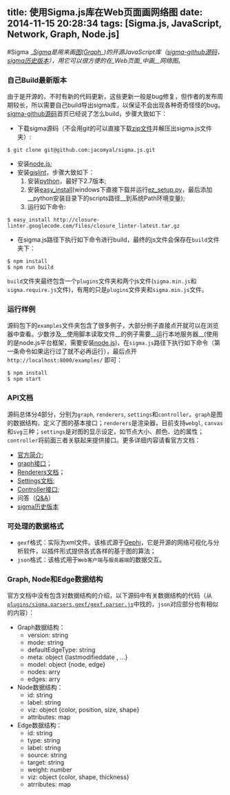 title: 使用Sigma.js库在Web页面画网络图
date: 2014-11-15 20:28:34
tags: [Sigma.js, JavaScript, Network, Graph, Node.js]
---
#Sigma
__[Sigma]__是用来画_[图]_(_[Graph]_)的开源JavaScript库（[sigma-github源码]，[sigma历史版本]），用它可以很方便的在_Web页面_中画__网络图__。

<!-- more -->

### 自己Build最新版本
由于是开源的，不时有新的代码更新，这些更新一般是bug修复，但作者的发布周期较长，所以需要自己build导出sigma库，以保证不会出现各种奇奇怪怪的bug。[sigma-github源码]首页已经说了怎么build，步骤大致如下：
* 下载sigma源码（不会用git的可以直接下载[zip文件](https://github.com/jacomyal/sigma.js/archive/master.zip)并解压出sigma.js文件夹）:
```
$ git clone git@github.com:jacomyal/sigma.js.git
```
* 安装[node.js];
* 安装[gjslint](https://developers.google.com/closure/utilities/docs/linter_howto?hl=en)，步骤大致如下：
    1. 安装[python](https://www.python.org/downloads/)，最好下2.7版本;
    2. 安装[easy_install](https://pypi.python.org/pypi/setuptools#installation-instructions)(windows下直接下载并运行[ez_setup.py](https://bootstrap.pypa.io/ez_setup.py)，最后添加__python安装目录下的scripts路径__到系统Path环境变量);
    3. 运行如下命令:  
```
$ easy_install http://closure-linter.googlecode.com/files/closure_linter-latest.tar.gz  
```  
* 在sigma.js路径下执行如下命令进行build，最终的js文件会保存在`build`文件夹下：
```
$ npm install
$ npm run build
```
`build`文件夹最终包含一个`plugins`文件夹和两个js文件(`sigma.min.js`和`sigma.require.js`文件)，有用的只是`plugins`文件夹和`sigma.min.js`文件。

### 运行样例
源码包下的`examples`文件夹包含了很多例子，大部分例子直接点开就可以在浏览器中查看。少数涉及__使用脚本读取文件__的例子需要__运行本地服务器__(使用的是node.js平台框架，需要安装[node.js])，在`sigma.js`路径下执行如下命令（第一条命令如果运行过了就不必再运行），最后点开`http://localhost:8000/examples/` 即可：
```
$ npm install
$ npm start
```
### API文档
源码总体分4部分，分别为`graph`, `renderers`, `settings`和`controller`。`graph`是图的数据结构，定义了图的基本接口；`renderers`是渲染器，目前支持`webgl`, `canvas`和`svg`三种；`settings`是对图的显示设定，如节点大小、颜色、边的属性；`controller`将前面三者关联起来提供接口。更多详细内容请看官方文档：
* [官方简介](https://github.com/jacomyal/sigma.js/wiki);
* [graph接口](https://github.com/jacomyal/sigma.js/wiki/Graph-API)；
* [Renderers文档](https://github.com/jacomyal/sigma.js/wiki/Renderers)；
* [Settings文档](https://github.com/jacomyal/sigma.js/wiki/Settings);
* [Controller接口](https://github.com/jacomyal/sigma.js/wiki/Settings);
* 问答（[Q&A](https://github.com/jacomyal/sigma.js/issues)）
* [sigma历史版本]

### 可处理的数据格式
* `gexf`格式：实际为xml文件。该格式源于[Gephi]，它是开源的网络可视化与分析软件，以插件形式提供各式各样的基于图的算法；
* `json`格式：该格式用于`Web客户端`与`服务器端`的数据交互。

### Graph, Node和Edge数据结构
官方文档中没有包含对数据结构的介绍，以下源码中有关数据结构的代码（从[`plugins/sigma.parsers.gexf/gexf.parser.js`](https://github.com/jacomyal/sigma.js/blob/master/plugins/sigma.parsers.gexf/gexf-parser.js)中找的，`json`对应部分也有相似的内容）：
* Graph数据结构：
    * version: string
    * mode: string
    * defaultEdgeType: string
    * meta: object {lastmodifieddate , ...}
    * model: object {node, edge}
    * nodes: arry
    * edges: arry
* Node数据结构：  
	* id: string
    * label: string
    * viz: object {color, position, size, shape}
    * attributes: map
* Edge数据结构：  
    * id: string
    * type: string
    * label: string
    * source: string
    * target: string
    * weight: number
    * viz: object {color, shape, thickness}
    * atrributes: map

[Sigma]:http://sigmajs.org/
[图]:http://zh.wikipedia.org/wiki/%E5%9B%BE_(%E6%95%B0%E5%AD%A6)
[Graph]:http://en.wikipedia.org/wiki/Graph_(mathematics)
[sigma-github源码]:https://github.com/jacomyal/sigma.js
[sigma历史版本]:https://github.com/jacomyal/sigma.js/releases/
[node.js]:http://nodejs.org/download/
[Gephi]:http://gephi.github.io